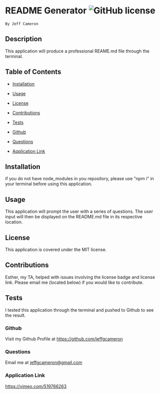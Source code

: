# README Generator ![GitHub license](https://img.shields.io/badge/license-MIT-blue.svg)
    By Jeff Cameron

## Description
This application will produce a professional REAME.md file through the terminal.

## Table of Contents

* [Installation](#installation)


* [Usage](#usage)


* [License](#license)


* [Contributions](#contributions)


* [Tests](#tests)


* [Github](#github)


* [Questions](#questions)


* [Application Link](#application-link)

## Installation
if you do not have node_modules in you repository, please use "npm i" in your terminal before using this application.

## Usage
This application will prompt the user with a series of questions. The user input will then be displayed on the README.md file in its respective location.

## License
This application is covered under the MIT license.

## Contributions
Esther, my TA, helped with issues involving the license badge and license link. Please email me (located below) if you would like to contribute.

## Tests
I tested this application through the terminal and pushed to Github to see the result.

### Github
Visit my Github Profile at https://github.com/jeffgcameron

### Questions 
Email me at jeffgcameron@gmail.com

### Application Link
https://vimeo.com/519766263

